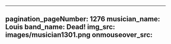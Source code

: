 ------
pagination_pageNumber: 1276
musician_name: Louis
band_name: Dead!
img_src: images/musician1301.png
onmouseover_src: 
------